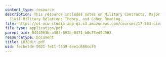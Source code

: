 ```yaml
---
content_type: resource
description: This resource includes notes on Military Contracts, Major Figures in
  Civil-Military Relations Theory, and Cohen Reading.
file: https://ol-ocw-studio-app-qa.s3.amazonaws.com/courses/17-584-civil-military-relations-spring-2003/fecbe7de5021fe11f5394ee1c686cc70_L03Edit.pdf
file_type: application/pdf
parent_uid: 0444063b-a38f-692b-0471-b8c78ed9d583
resourcetype: Document
title: L03Edit.pdf
uid: fecbe7de-5021-fe11-f539-4ee1c686cc70
---
```

